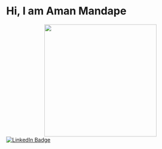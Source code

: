 # Hi, I am Aman Mandape


<div id="header" align="center">
  <img src="https://media.giphy.com/media/XVMsPe6EgULk5hljCE/giphy.gif" width="300"/>
</div>

<div id="badges">
  <a href="https://www.linkedin.com/in/amanvmandape/">
    <img src="https://img.shields.io/badge/LinkedIn-blue?style=for-the-badge&logo=linkedin&logoColor=white" alt="LinkedIn Badge"/>
  </a>
</div>
